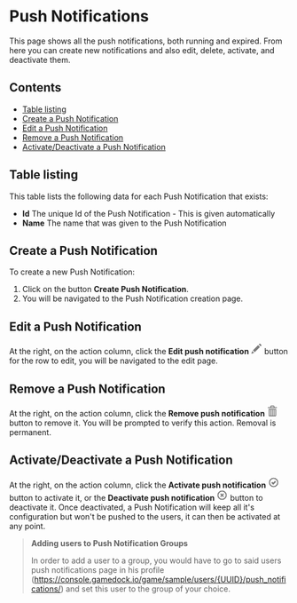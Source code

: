 # Push Notifications

This page shows all the push notifications, both running and expired. From here you can create new notifications and
also edit, delete, activate, and deactivate them.

## Contents

- [Table listing](#table-listing)
- [Create a Push Notification](#create-a-push-notification)
- [Edit a Push Notification](#edit-a-push-notification)
- [Remove a Push Notification](#remove-a-push-notification)
- [Activate/Deactivate a Push Notification](#activatedeactivate-a-push-notification)

## Table listing

This table lists the following data for each Push Notification that exists:

- **Id** The unique Id of the Push Notification - This is given automatically
- **Name** The name that was given to the Push Notification

## Create a Push Notification

To create a new Push Notification:

1. Click on the button **Create Push Notification**.
2. You will be navigated to the Push Notification creation page.

## Edit a Push Notification

At the right, on the action column, click the **Edit push
notification** ![pencil](https://github.com/azerion/gamedock-sdk/raw/master/docs/console/_images/pencil.png) button for
the row to edit, you will be navigated to the edit page.

## Remove a Push Notification

At the right, on the action column, click the **Remove push
notification** ![trash](https://github.com/azerion/gamedock-sdk/raw/master/docs/console/_images/trash.png) button to
remove it. You will be prompted to verify this action. Removal is permanent.

## Activate/Deactivate a Push Notification

At the right, on the action column, click the **Activate push
notification** ![trash](https://github.com/azerion/gamedock-sdk/raw/master/docs/console/_images/ok-circle.png) button
to activate it, or the **Deactivate push
notification** ![trash](https://github.com/azerion/gamedock-sdk/raw/master/docs/console/_images/remove-circle.png)
button to deactivate it. Once deactivated, a Push Notification will keep all it's configuration but won't be pushed to
the users, it can then be activated at any point.

> **Adding users to Push Notification Groups**
>
> In order to add a user to a group, you would have to go to said users push notifications page in his profile
> (https://console.gamedock.io/game/sample/users/{UUID}/push_notifications/) and set this user to the group of your choice.